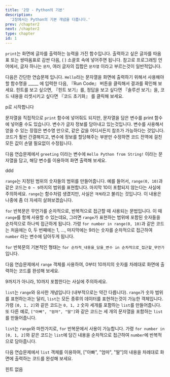 ```yaml
---
title: '2장 - Python의 기본'
description:
  '2장에서는 Python의 기본 개념을 다룹니다.'
prev: /chapter2
next: /chapter2
type: chapter
id: 1
---
```


<exercise id="1" title="화면에 글자 출력">
  <p>
    <code>print</code>는 화면에 글자를 출력하는 능력을 가진 함수입니다. 출력하고 싶은 글자를 따옴표 또는 쌍따옴표로 감싼 다음, ( ) 소괄호 속에 넣어주면 됩니다. 참고로 프로그래밍 언어에서, 글자 하나는 <code>문자</code>, 여러 글자의 집합은 <code>문자열</code> 이라고 부르는것이 일반적입니다.
  </p>

  <p>
    다음은 간단한 연습문제 입니다. <code>Hello</code>라는 문자열을 화면에 출력하기 위해서 사용해야 할 함수명을 _____ 에 입력한 다음, 『Run Code』 버튼을 클릭해서 결과를 확인해 보세요. 힌트를 보고 싶으면, 『힌트 보기』를, 정답을 보고 싶다면 『솔루션 보기』을, 코드 내용을 리셋시키고 싶다면 『코드 초기화』 를 클릭해 보세요.
  </p>

  <codeblock id="02_01">
    p로 시작합니다
  </codeblock>
</exercise>

<exercise id="2" title="변수">
  <p>
    문자열을 직접적으로 <code>print</code> 함수에 넣어줘도 되지만, 문자열을 담은 변수를 print 함수에 넣어줄 수도 있습니다. 변수가 글자 정보를 담아내고 있는것입니다. 변수를 사용해서 얻을 수 있는 장점은 변수명 만으로, 같은 값을 어디서든지 참조가 가능하다는 것입니다. 코드가 훨씬 간결해지고, 변수에 정보를 할당해주는 부분만 수정하면 코드 전역에 걸친 모든 값이 손댈 필요없이 수정됩니다. 
  </p>
  
  <p>
    다음 연습문제에서 <code>greeting</code> 이라는 변수에 <code>Hello Python from String!</code> 이라는 문자열을 담고, 해당 변수를 이용하여 화면 출력해 보세요.
  </p>

  <codeblock id="02_02">
    ddd
  </codeblock>  
</exercise>

<exercise id="3" title="for 반복문 (feat. range)">
  <p>
    <code>range</code>는 지정된 범위의 숫자들의 범위를 만들어줍니다. 예를 들어서, <code>range(0, 10)</code>과 같은 코드는 <code>0 ~ 9</code>까지의 범위를 표현합니다. 마지막 10이 포함되지 않는다는 사실에 주의하세요. <code>range</code>는 함수처럼 생겼지만, 사실은 <code>객체</code>라고 불리는 것입니다. 이 내용은 나중에 좀 더 자세히 살펴보겠습니다.
  </p>

  <p>
    <code>for</code> 반복문은 무언가를 순차적으로, 반복적으로 접근할 때 사용되는 문법입니다. 이 때 <code>range</code>를 함께 사용할 수 있는데요, 그러면 <code>range</code>가 표현하는 범위에 포함된 숫자들을 순차적으로 하나씩 접근하게 됩니다. 가령 <code>for number in range(0, 10)</code>과 같은 코드는 처음에는 0, 두 번째에는 1, ..., 마지막에는 9라는 숫자를 순차적으로 접근하여 <code>number</code> 라는 변수에 담아두게 됩니다. 
  </p>

  <p>
    <code>for</code> 반복문의 기본적인 형태는 <code>for 순차적_내용을_담을_변수 in 순차적으로_접근할_무언가</code> 입니다. 
  </p>

  <p>
    다음 연습문제에서 <code>range</code> 객체를 사용하여, 0부터 10까지의 숫자를 차례대로 화면에 출력하는 코드를 완성해 보세요.
  </p>

  <codeblock id="02_03">
    9까지가 아니라, 10까지 포함한다는 사실에 주의하세요.
  </codeblock> 
</exercise>

<exercise id="4" title="for 반복문 (feat. list)">
  <p>
    <code>list</code>는 <code>range</code>와 유사한 개념입니다 (내부적으로는 약간 다릅니다). <code>range</code>가 숫자 범위를 표현하는과는 달리, <code>list</code>는 모든 종류의 데이터를 표현하는것이 가능한 객체입니다. 가령 <code>[0, 1, 2]</code>와 같은 코드는 <code>0, 1, 2</code> 숫자 세개를 포함하는 <code>list</code>를 만들어줍니다. 또 다른 예로, <code>["아빠", "엄마", "딸"]</code>와 같은 코드는 세 개의 문자열을 포함하는 <code>list</code>를 만들어줍니다.
  </p>

  <p>
    <code>list</code>는 <code>range</code>와 마찬가지로, <code>for</code> 반복문에서 사용이 가능합니다. 가령 <code>for number in [0, 1, 2]</code>와 같은 코드는 <code>list</code>에 담긴 내용을 순차적으로 접근하여 <code>number</code>에 반복적으로 담아줍니다.
  </p>

  <p>
    다음 연습문제에서 <code>list</code> 객체를 이용하여, ["아빠", "엄마", "딸"]의 내용을 차례대로 화면에 출력하는 코드를 완성해 보세요.
  </p>

  <codeblock id="02_04">
    힌트 없음
  </codeblock>
</exercise>

<!-- <exercise id="1" title="Introduction" type="slides">

<slides source="chapter1_01_introduction">
</slides>

</exercise>

<exercise id="2" title="Getting Started">

Let's ask some questions about the slides. Whats the correct answer?

<choice>
<opt text="Answer one">

This is not the correct answer.

</opt>

<opt text="Answer two" correct="true">

Good job!

</opt>

<opt text="Answer three">

This is not correct either.

</opt>
</choice>

</exercise>

<exercise id="3" title="First steps">

This is a code exercise. The content can be formatted in simple Markdown – so
you can have **bold text**, `code` or [links](https://spacy.io) or lists, like
the one for the instructions below.

- These are instructions and they can have bullet points.
- The code block below will look for the files `exc_01_03`, `solution_01_03` and
  `test_01_03` in `/exercises`.

<codeblock id="01_03">

This is a hint.

</codeblock>

</exercise> -->
